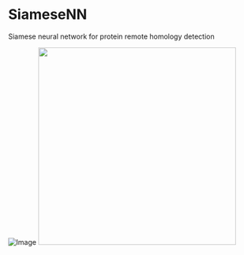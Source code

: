# SiameseNN
Siamese neural network for protein remote homology detection

![Image](https://github.com/Finterly/SiameseNN/blob/master/img/Picture3.png)
<img src="https://github.com/Finterly/SiameseNN/blob/master/img/Picture3.png" height="400">

